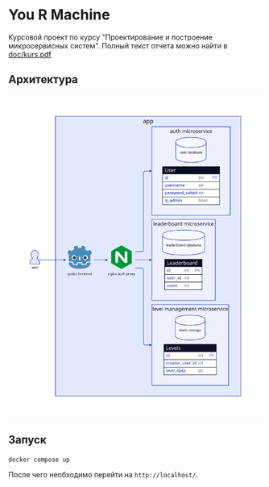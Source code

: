 # You R Machine

Курсовой проект по курсу "Проектирование и построение микросервисных систем". Полный текст отчета можно найти в [doc/kurs.pdf](doc/kurs.pdf)

## Архитектура

![](doc/architecture.svg)

## Запуск

```
docker compose up
```

После чего необходимо перейти на `http://localhost/`.
